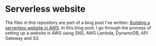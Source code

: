 # Serverless website
The files in this repository are part of a blog post I've written: [Building a serverless website in AWS](URL). In this blog post, I go through the process of setting up a website in AWS using SNS, AWS Lambda, DynamoDB, API Gateway and S3.
